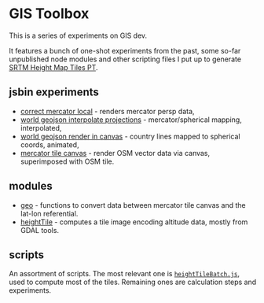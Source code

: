 # GIS Toolbox

This is a series of experiments on GIS dev.

It features a bunch of one-shot experiments from the past,
some so-far unpublished node modules
and other scripting files I put up to generate [SRTM Height Map Tiles PT](https://github.com/JosePedroDias/gis-srtm-heightmap-tiles-pt).


## jsbin experiments

* [correct mercator local](http://rawgit.com/JosePedroDias/gis-toolbox/master/jsbins/garipe.html) - renders mercator persp data,
* [world geojson interpolate projections](http://rawgit.com/JosePedroDias/gis-toolbox/master/jsbins/gikega.html) - mercator/spherical mapping, interpolated,
* [world geojson render in canvas](http://rawgit.com/JosePedroDias/gis-toolbox/master/jsbins/wateji.html) - country lines mapped to spherical coords, animated,
* [mercator tile canvas](http://rawgit.com/JosePedroDias/gis-toolbox/master/jsbins/tijexe.html) - render OSM vector data via canvas, superimposed with OSM tile.


## modules

* [geo](modules/geo.js) - functions to convert data between mercator tile canvas and the lat-lon referential.
* [heightTile](modules/heightTile.js) - computes a tile image encoding altitude data, mostly from GDAL tools.


## scripts

An assortment of scripts.
The most relevant one is [`heightTileBatch.js`](scripts/heightTileBatch.js), used to compute most of the tiles.
Remaining ones are calculation steps and experiments.
